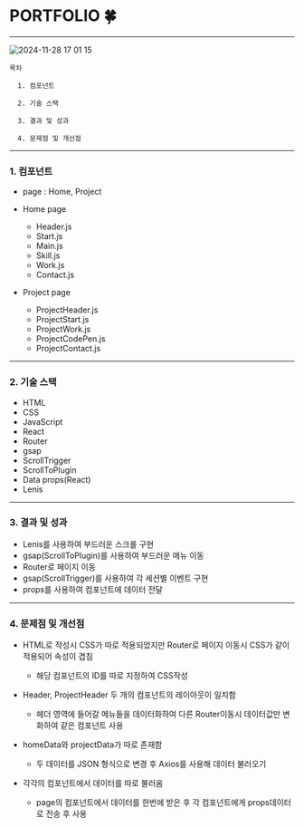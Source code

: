 # PORTFOLIO 🍀
***
![2024-11-28 17 01 15](https://github.com/user-attachments/assets/8dea3a5e-15f6-4483-9ec6-6d1412955384)

```
목차

  1. 컴포넌트

  2. 기술 스택

  3. 결과 및 성과

  4. 문제점 및 개선점
```
***
### 1. 컴포넌트
- page : Home, Project

  
- Home page
  - Header.js
  - Start.js
  - Main.js
  - Skill.js
  - Work.js
  - Contact.js


- Project page
  - ProjectHeader.js
  - ProjectStart.js
  - ProjectWork.js
  - ProjectCodePen.js
  - ProjectContact.js
 

***
### 2. 기술 스택

  
  - HTML
  - CSS
  - JavaScript
  - React
  - Router
  - gsap
  - ScrollTrigger
  - ScrollToPlugin
  - Data props(React)
  - Lenis
    
  
***
### 3. 결과 및 성과

  - Lenis를 사용하여 부드러운 스크롤 구현
  - gsap(ScrollToPlugin)를 사용하여 부드러운 메뉴 이동
  - Router로 페이지 이동
  - gsap(ScrollTrigger)를 사용하여 각 세션별 이벤트 구현
  - props를 사용하여 컴포넌트에 데이터 전달
***
### 4. 문제점 및 개선점

 - HTML로 작성시 CSS가 따로 적용되었지만 Router로 페이지 이동시 CSS가 같이 적용되어 속성이 겹침
   - 해당 컴포넌트의 ID를 따로 지정하여 CSS작성

    
 - Header, ProjectHeader 두 개의 컴포넌트의 레이아웃이 일치함
   - 헤더 영역에 들어갈 메뉴들을 데이터화하여 다른 Router이동시 데이터값만 변화하여 같은 컴포넌트 사용
  
     
 - homeData와 projectData가 따로 존재함
   - 두 데이터를 JSON 형식으로 변경 후 Axios를 사용해 데이터 불러오기
  
     
 - 각각의 컴포넌트에서 데이터를 따로 불러옴
   - page의 컴포넌트에서 데이터를 한번에 받은 후 각 컴포넌트에게 props데이터로 전송 후 사용 

  
  
  

